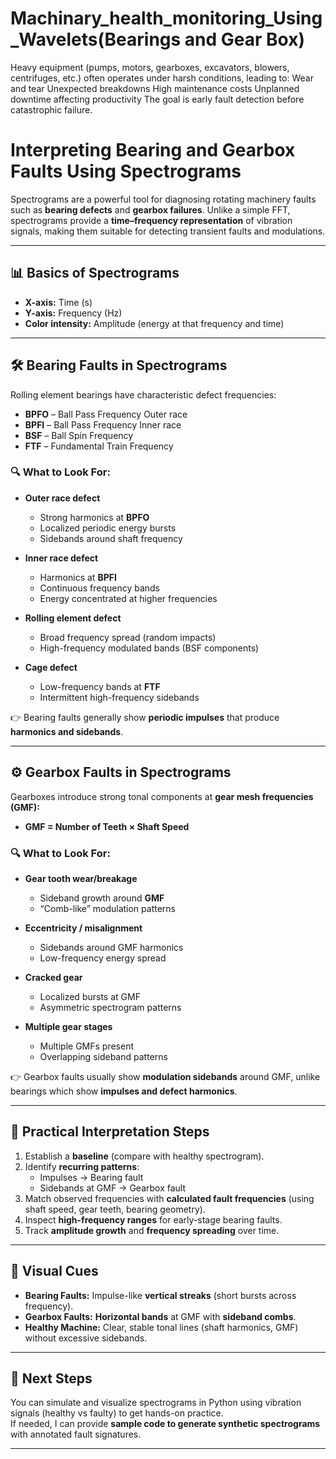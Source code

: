 # Machinary_health_monitoring_Using_Wavelets(Bearings and Gear Box)
Heavy equipment (pumps, motors, gearboxes, excavators, blowers, centrifuges, etc.) often operates under harsh conditions, leading to:  Wear and tear  Unexpected breakdowns  High maintenance costs  Unplanned downtime affecting productivity  The goal is early fault detection before catastrophic failure.
# Interpreting Bearing and Gearbox Faults Using Spectrograms

Spectrograms are a powerful tool for diagnosing rotating machinery faults such as **bearing defects** and **gearbox failures**. Unlike a simple FFT, spectrograms provide a **time–frequency representation** of vibration signals, making them suitable for detecting transient faults and modulations.

---

## 📊 Basics of Spectrograms
- **X-axis:** Time (s)  
- **Y-axis:** Frequency (Hz)  
- **Color intensity:** Amplitude (energy at that frequency and time)  

---

## 🛠️ Bearing Faults in Spectrograms
Rolling element bearings have characteristic defect frequencies:

- **BPFO** – Ball Pass Frequency Outer race  
- **BPFI** – Ball Pass Frequency Inner race  
- **BSF** – Ball Spin Frequency  
- **FTF** – Fundamental Train Frequency  

### 🔍 What to Look For:
- **Outer race defect**
  - Strong harmonics at **BPFO**  
  - Localized periodic energy bursts  
  - Sidebands around shaft frequency  

- **Inner race defect**
  - Harmonics at **BPFI**  
  - Continuous frequency bands  
  - Energy concentrated at higher frequencies  

- **Rolling element defect**
  - Broad frequency spread (random impacts)  
  - High-frequency modulated bands (BSF components)  

- **Cage defect**
  - Low-frequency bands at **FTF**  
  - Intermittent high-frequency sidebands  

👉 Bearing faults generally show **periodic impulses** that produce **harmonics and sidebands**.

---

## ⚙️ Gearbox Faults in Spectrograms
Gearboxes introduce strong tonal components at **gear mesh frequencies (GMF):**

- **GMF = Number of Teeth × Shaft Speed**

### 🔍 What to Look For:
- **Gear tooth wear/breakage**
  - Sideband growth around **GMF**  
  - “Comb-like” modulation patterns  

- **Eccentricity / misalignment**
  - Sidebands around GMF harmonics  
  - Low-frequency energy spread  

- **Cracked gear**
  - Localized bursts at GMF  
  - Asymmetric spectrogram patterns  

- **Multiple gear stages**
  - Multiple GMFs present  
  - Overlapping sideband patterns  

👉 Gearbox faults usually show **modulation sidebands** around GMF, unlike bearings which show **impulses and defect harmonics**.

---

## 🔄 Practical Interpretation Steps
1. Establish a **baseline** (compare with healthy spectrogram).  
2. Identify **recurring patterns**:
   - Impulses → Bearing fault  
   - Sidebands at GMF → Gearbox fault  
3. Match observed frequencies with **calculated fault frequencies** (using shaft speed, gear teeth, bearing geometry).  
4. Inspect **high-frequency ranges** for early-stage bearing faults.  
5. Track **amplitude growth** and **frequency spreading** over time.  

---

## 👀 Visual Cues
- **Bearing Faults:** Impulse-like **vertical streaks** (short bursts across frequency).  
- **Gearbox Faults:** **Horizontal bands** at GMF with **sideband combs**.  
- **Healthy Machine:** Clear, stable tonal lines (shaft harmonics, GMF) without excessive sidebands.  

---

## 🚀 Next Steps
You can simulate and visualize spectrograms in Python using vibration signals (healthy vs faulty) to get hands-on practice.  
If needed, I can provide **sample code to generate synthetic spectrograms** with annotated fault signatures.

---
